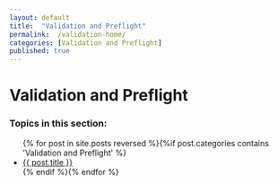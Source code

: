 ```yaml
---
layout: default
title:  "Validation and Preflight"
permalink:  /validation-home/
categories: [Validation and Preflight]
published: true
---
```


<div data-type="part" class="hsecpart" data-hederis-type="hsecpart" id="validation-home" data-pi-attrs="id: validation-home" role="doc-part" title="Validation and Preflight"><h1 data-hederis-type="hblkchaptitle" class="hblkchaptitle" id="pmV5C5vsm">Validation and Preflight</h1>
    <h3>Topics in this section:</h3><ul class="">{% for post in site.posts reversed %}{%if post.categories contains 'Validation and Preflight' %}<li class=""><a class="" href="{{ post.url }}">{{ post.title }}</a></li>{% endif %}{% endfor %}</ul></div>
    